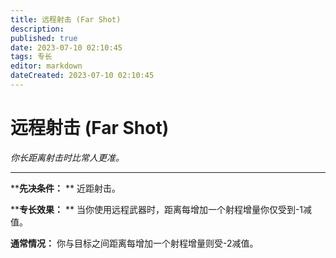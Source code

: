 ```yaml
---
title: 远程射击 (Far Shot)
description: 
published: true
date: 2023-07-10 02:10:45
tags: 专长
editor: markdown
dateCreated: 2023-07-10 02:10:45
---
```


# 远程射击 (Far Shot)

_你长距离射击时比常人更准。_

* * *

****先决条件：** ** 近距射击。

****专长效果：** ** 当你使用远程武器时，距离每增加一个射程增量你仅受到-1减值。

**通常情况：** 你与目标之间距离每增加一个射程增量则受-2减值。

